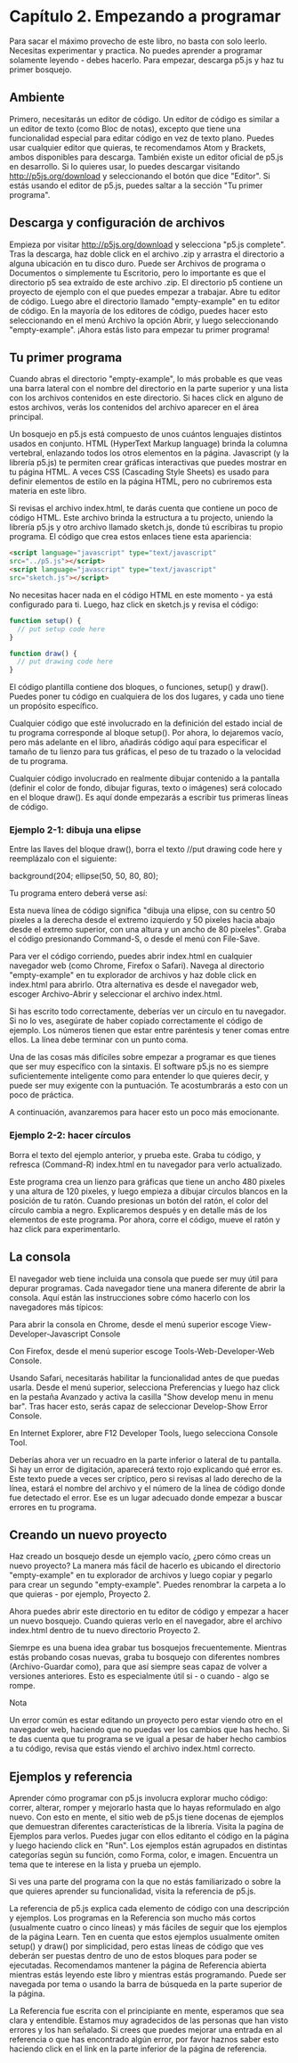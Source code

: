 # Capítulo 2. Empezando a programar

Para sacar el máximo provecho de este libro, no basta con solo leerlo. Necesitas experimentar y practica. No puedes aprender a programar solamente leyendo - debes hacerlo. Para empezar, descarga p5.js y haz tu primer bosquejo.

## Ambiente

Primero, necesitarás un editor de código. Un editor de código es similar a un editor de texto (como Bloc de notas), excepto que tiene una funcionalidad especial para editar código en vez de texto plano. Puedes usar cualquier editor que quieras, te recomendamos Atom y Brackets, ambos disponibles para descarga.
También existe un editor oficial de p5.js en desarrollo. Si lo quieres usar, lo puedes descargar visitando http://p5js.org/download y seleccionando el botón que dice "Editor". Si estás usando el editor de p5.js, puedes saltar a la sección "Tu primer programa".

## Descarga y configuración de archivos

Empieza por visitar http://p5js.org/download y selecciona "p5.js complete". Tras la descarga, haz doble click en el archivo .zip y arrastra el directorio a alguna ubicación en tu disco duro. Puede ser Archivos de programa o Documentos o simplemente tu Escritorio, pero lo importante es que el directorio p5 sea extraído de este archivo .zip.
El directorio p5 contiene un proyecto de ejemplo con el que puedes empezar a trabajar. Abre tu editor de código. Luego abre el directorio llamado "empty-example" en tu editor de código. En la mayoría de los editores de código, puedes hacer esto seleccionando en el menú Archivo la opción Abrir, y luego seleccionando "empty-example". ¡Ahora estás listo para empezar tu primer programa!

## Tu primer programa

Cuando abras el directorio "empty-example", lo más probable es que veas una barra lateral con el nombre del directorio en la parte superior y una lista con los archivos contenidos en este directorio. Si haces click en alguno de estos archivos, verás los contenidos del archivo aparecer en el área principal.

Un bosquejo en p5.js está compuesto de unos cuántos lenguajes distintos usados en conjunto. HTML (HyperText Markup language) brinda la columna vertebral, enlazando todos los otros elementos en la página. Javascript (y la librería p5.js) te permiten crear gráficas interactivas que puedes mostrar en tu página HTML. A veces CSS (Cascading Style Sheets) es usado para definir elementos de estilo en la página HTML, pero no cubriremos esta materia en este libro.

Si revisas el archivo index.html, te darás cuenta que contiene un poco de código HTML. Este archivo brinda la estructura a tu projecto, uniendo la librería p5.js y otro archivo llamado sketch.js, donde tú escribiras tu propio programa. El código que crea estos enlaces tiene esta apariencia:

```html
<script language="javascript" type="text/javascript"
src="../p5.js"></script>
<script language="javascript" type="text/javascript"
src="sketch.js"></script>
```

No necesitas hacer nada en el código HTML en este momento - ya está configurado para ti. Luego, haz click en sketch.js y revisa el código:

```javascript
function setup() {
  // put setup code here
}

function draw() {
  // put drawing code here
}
```

El código plantilla contiene dos bloques, o funciones, setup() y draw(). Puedes poner tu código en cualquiera de los dos lugares, y cada uno tiene un propósito específico.

Cualquier código que esté involucrado en la definición del estado incial de tu programa corresponde al bloque setup(). Por ahora, lo dejaremos vacío, pero más adelante en el libro, añadirás código aquí para especificar el tamaño de tu lienzo para tus gráficas, el peso de tu trazado o la velocidad de tu programa.

Cualquier código involucrado en realmente dibujar contenido a la pantalla (definir el color de fondo, dibujar figuras, texto o imágenes) será colocado en el bloque draw(). Es aquí donde empezarás a escribir tus primeras líneas de código.

### Ejemplo 2-1: dibuja una elipse

Entre las llaves del bloque draw(), borra el texto //put drawing code here y reemplázalo con el siguiente:

background(204;
ellipse(50, 50, 80, 80);

Tu programa entero deberá verse así:

Esta nueva línea de código significa "dibuja una elipse, con su centro 50 pixeles a la derecha desde el extremo izquierdo y 50 pixeles hacia abajo desde el extremo superior, con una altura y un ancho de 80 pixeles". Graba el código presionando Command-S, o desde el menú con File-Save.

Para ver el código corriendo, puedes abrir index.html en cualquier navegador web (como Chrome, Firefox o Safari). Navega al directorio "empty-example" en tu explorador de archivos y haz doble click en index.html para abrirlo. Otra alternativa es desde el navegador web, escoger Archivo-Abrir y seleccionar el archivo index.html.

Si has escrito todo correctamente, deberías ver un círculo en tu navegador. Si no lo ves, asegúrate de haber copiado correctamente el código de ejemplo. Los números tienen que estar entre paréntesis y tener comas entre ellos. La línea debe terminar con un punto coma.

Una de las cosas más difíciles sobre empezar a programar es que tienes que ser muy específico con la sintaxis. El software p5.js no es siempre suficientemente inteligente como para entender lo que quieres decir, y puede ser muy exigente con la puntuación. Te acostumbrarás a esto con un poco de práctica.

A continuación, avanzaremos para hacer esto un poco más emocionante.

### Ejemplo 2-2: hacer círculos

Borra el texto del ejemplo anterior, y prueba este. Graba tu código, y refresca (Command-R) index.html en tu navegador para verlo actualizado.

Este programa crea un lienzo para gráficas que tiene un ancho 480 pixeles y una altura de 120 pixeles, y luego empieza a dibujar círculos blancos en la posición de tu ratón. Cuando presionas un botón del ratón, el color del círculo cambia a negro. Explicaremos después y en detalle más de los elementos de este programa. Por ahora, corre el código, mueve el ratón y haz click para experimentarlo.

## La consola

El navegador web tiene incluida una consola que puede ser muy útil para depurar programas. Cada navegador tiene una manera diferente de abrir la consola. Aquí están las instrucciones sobre cómo hacerlo con los navegadores más típicos:

Para abrir la consola en Chrome, desde el menú superior escoge View-Developer-Javascript Console

Con Firefox, desde el menú superior escoge Tools-Web-Developer-Web Console.

Usando Safari, necesitarás habilitar la funcionalidad antes de que puedas usarla. Desde el menú superior, selecciona Preferencias y luego haz click en la pestaña Avanzado y activa la casilla "Show develop menu in menu bar". Tras hacer esto, serás capaz de seleccionar Develop-Show Error Console.

En Internet Explorer, abre F12 Developer Tools, luego selecciona Console Tool.

Deberías ahora ver un recuadro en la parte inferior o lateral de tu pantalla. Si hay un error de digitación, aparecerá texto rojo explicando qué error es. Este texto puede a veces ser críptico, pero si revisas al lado derecho de la línea, estará el nombre del archivo y el número de la línea de código donde fue detectado el error. Ese es un lugar adecuado donde empezar a buscar errores en tu programa.

## Creando un nuevo proyecto

Haz creado un bosquejo desde un ejemplo vacío, ¿pero cómo creas un nuevo proyecto? La manera más fácil de hacerlo es ubicando el directorio "empty-example" en tu explorador de archivos y luego copiar y pegarlo para crear un segundo "empty-example". Puedes renombrar la carpeta a lo que quieras - por ejemplo, Proyecto 2.

Ahora puedes abrir este directorio en tu editor de código y empezar a hacer un nuevo bosquejo. Cuando quieras verlo en el navegador, abre el archivo index.html dentro de tu nuevo directorio Proyecto 2.

Siemrpe es una buena idea grabar tus bosquejos frecuentemente. Mientras estás probando cosas nuevas, graba tu bosquejo con diferentes nombres (Archivo-Guardar como), para que así siempre seas capaz de volver a versiones anteriores. Esto es especialmente útil si - o cuando - algo se rompe.

Nota

Un error común es estar editando un proyecto pero estar viendo otro en el navegador web, haciendo que no puedas ver los cambios que has hecho. Si te das cuenta que tu programa se ve igual a pesar de haber hecho cambios a tu código, revisa que estás viendo el archivo index.html correcto.

## Ejemplos y referencia

Aprender cómo programar con p5.js involucra explorar mucho código: correr, alterar, romper y mejorarlo hasta que lo hayas reformulado en algo nuevo. Con esto en mente, el sitio web de p5.js tiene docenas de ejemplos que demuestran diferentes características de la librería. Visita la pagína de Ejemplos para verlos. Puedes jugar con ellos editanto el código en la página y luego haciendo click en "Run". Los ejemplos están agrupados en distintas categorías según su función, como Forma, color, e imagen. Encuentra un tema que te interese en la lista y prueba un ejemplo.

Si ves una parte del programa con la que no estás familiarizado o sobre la que quieres aprender su funcionalidad, visita la referencia de p5.js.

La referencia de p5.js explica cada elemento de código con una descripción y ejemplos. Los programas en la Referencia son mucho más cortos (usualmente cuatro o cinco líneas) y más fáciles de seguir que los ejemplos de la página Learn. Ten en cuenta que estos ejemplos usualmente omiten setup() y draw() por simplicidad, pero estas líneas de código que ves deberán ser puestas dentro de uno de estos bloques para poder se ejecutadas. Recomendamos mantener la página de Referencia abierta mientras estás leyendo este libro y mientras estás programando. Puede ser navegada por tema o usando la barra de búsqueda en la parte superior de la página.

La Referencia fue escrita con el principiante en mente, esperamos que sea clara y entendible. Estamos muy agradecidos de las personas que han visto errores y los han señalado. Si crees que puedes mejorar una entrada en al referencia o que has encontrado algún error, por favor haznos saber esto haciendo click en el link en la parte inferior de la página de referencia.
